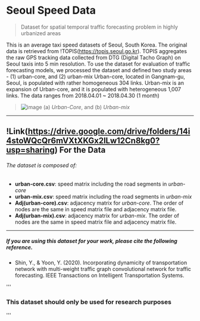 # Seoul Speed Data

> Dataset for spatial temporal traffic forecasting problem in highly urbanized areas 

This is an average taxi speed datasets of Seoul, South Korea. The original data is retrieved from !TOPIS(https://topis.seoul.go.kr). TOPIS aggregates the raw GPS tracking data collected from DTG (Digital Tacho Graph) on Seoul taxis into 5 min resolution. 
To use the dataset for evaluation of traffic forecasting models, we processed the dataset and defined two study areas - (1) urban-core, and (2) urban-mix Urban-core, located in Gangnam-gu, Seoul, is populated with rather homogeneous 304 links. Urban-mix is an expansion of Urban-core, and it is populated with heterogeneous 1,007 links. The data ranges from 2018.04.01 ~ 2018.04.30 (1 month)

> ![image](https://user-images.githubusercontent.com/31876093/141141076-7d44ed1e-7868-4cf4-9e93-3597b1d97f9f.png)
> (a) _Urban-Core_, and (b) _Urban-mix_

--------------------
## !Link(https://drive.google.com/drive/folders/14i4stoWQcQr6mVXtXKGx2lLw12Cn8kg0?usp=sharing) For the Data
###### The dataset is composed of:
- **urban-core.csv**: speed matrix including the road segments in _urban-core_
- **urban-mix.csv**: speed matrix including the road segments in _urban-mix_
- **Adj(urban-core).csv**: adjacency matrix for _urban-core_. The order of nodes are the same in speed matrix file and adjacency matrix file.
- **Adj(urban-mix).csv**: adjacency matrix for _urban-mix_. The order of nodes are the same in speed matrix file and adjacency matrix file.

-------------------
##### If you are using this dataset for your work, please cite the following reference. 
- Shin, Y., & Yoon, Y. (2020). Incorporating dynamicity of transportation network with multi-weight traffic graph convolutional network for traffic forecasting. IEEE Transactions on Intelligent Transportation Systems.

'''
### This dataset should only be used for research purposes 
'''
